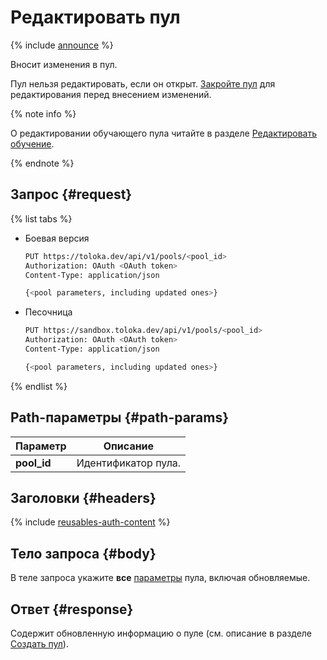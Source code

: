 # Редактировать пул

{% include [announce](../_includes/announce.md) %}

Вносит изменения в пул.

Пул нельзя редактировать, если он открыт. [Закройте пул](close-pool-for-update.md) для редактирования перед внесением изменений.

{% note info %}

О редактировании обучающего пула читайте в разделе [Редактировать обучение](edit-training.md).

{% endnote %}

## Запрос {#request}

{% list tabs %}

- Боевая версия

    ```bash
    PUT https://toloka.dev/api/v1/pools/<pool_id>
    Authorization: OAuth <OAuth token>
    Content-Type: application/json

    {<pool parameters, including updated ones>}
    ```

- Песочница

    ```bash
    PUT https://sandbox.toloka.dev/api/v1/pools/<pool_id>
    Authorization: OAuth <OAuth token>
    Content-Type: application/json

    {<pool parameters, including updated ones>}
    ```

{% endlist %}

## Path-параметры {#path-params}

Параметр | Описание
----- | -----
**pool_id** | Идентификатор пула.

## Заголовки {#headers}

{% include [reusables-auth-content](../_includes/reusables/id-reusables/auth-content.md) %}

## Тело запроса {#body}

В теле запроса укажите **все** [параметры](create-pool.md#pool-param) пула, включая обновляемые.

## Ответ {#response}

Содержит обновленную информацию о пуле (см. описание в разделе [Создать пул](create-pool.md#response)).